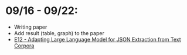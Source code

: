 # 09/16 - 09/22:
- Writing paper
- Add result (table, graph) to the paper 
- [E12 - Adapting Large Language Model for JSON Extraction from Text Corpora](https://drive.google.com/drive/folders/1YhmemPToZn4oElU9Z8LUGxJSg1Ug4yzQ)